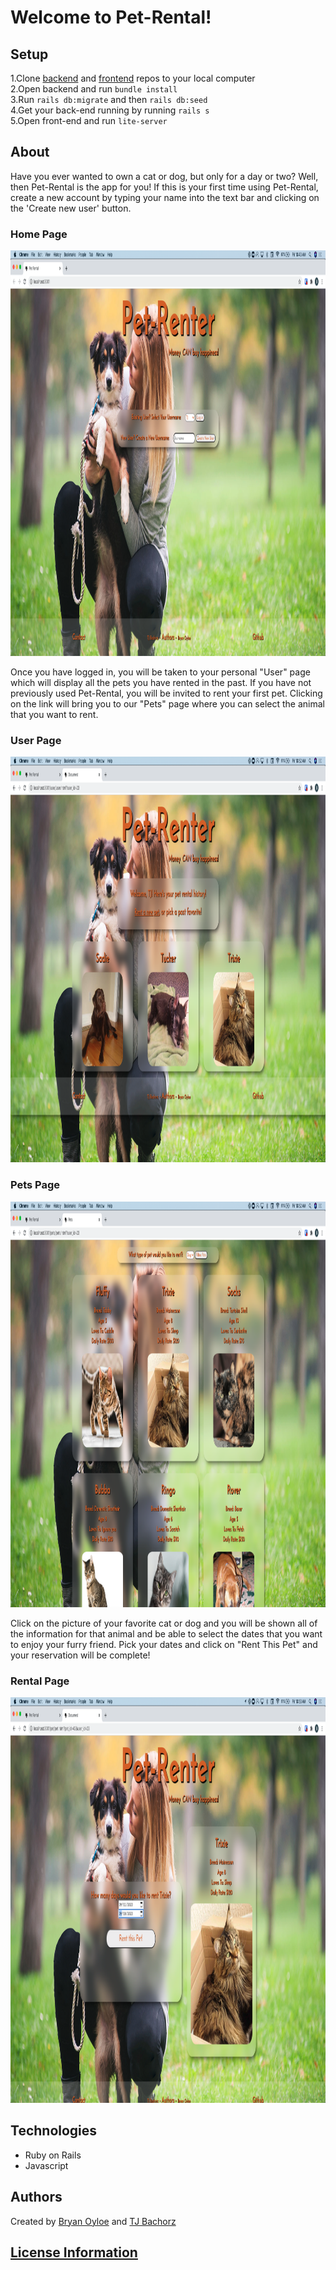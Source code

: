# Welcome to Pet-Rental!
## Setup
1.Clone [backend](https://github.com/TJBachorz/Pet-Rental-back-end) and [frontend](https://github.com/boyloe/Pet-rental-front-end) repos to your local computer<br>
2.Open backend and run `bundle install`<br>
3.Run `rails db:migrate` and then `rails db:seed`<br>
4.Get your back-end running by running `rails s`<br>
5.Open front-end and run `lite-server`<br>


## About
Have you ever wanted to own a cat or dog, but only for a day or two? Well, then Pet-Rental is the app for you!
If this is your first time using Pet-Rental, create a new account by typing your name into the text bar and clicking on the 'Create new user' button.

### Home Page
<img src="./img/CreateUser.png" width="1035" height ="649">

Once you have logged in, you will be taken to your personal "User" page which will display all the pets you have rented in the past. If you have not previously
used Pet-Rental, you will be invited to rent your first pet. Clicking on the link will bring you to our "Pets" page where you can select the animal that you want to rent. 

### User Page
<img src="./img/UserPage.png" width="1035" height ="649"/>

### Pets Page
<img src="./img/Pets.png" width="1035" height ="649"/>

Click on the picture of your favorite cat or dog and you will be shown all of the information for that animal and be able to select the dates that you want to enjoy your furry friend. Pick your dates and click on "Rent This Pet" and your reservation will be complete!
### Rental Page
<img src="./img/Rental.png" width="1035" height ="649"/>

## Technologies
* Ruby on Rails
* Javascript

## Authors
Created by [Bryan Oyloe](https://www.github.com/boyloe) and [TJ Bachorz](https://www.github.com/TJBachorz)



## [License Information](https://www.termsfeed.com/live/31cbacda-3fe3-4b0c-adf3-c6ca250f4744)
